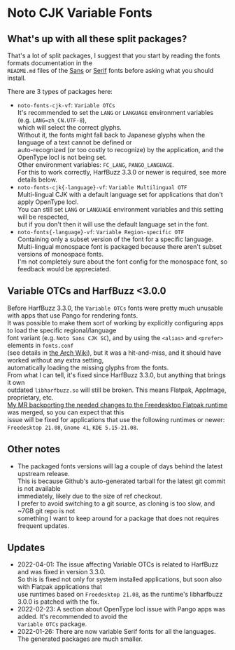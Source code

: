 # Noto CJK Variable Fonts

## What's up with all these split packages?

That's a lot of split packages, I suggest that you start by reading the fonts formats documentation in the  
`README.md` files of the [Sans](https://github.com/googlefonts/noto-cjk/blob/main/Sans/README.md) or [Serif](https://github.com/googlefonts/noto-cjk/blob/main/Serif/README.md) fonts before asking what you should install.

There are 3 types of packages here:

* `noto-fonts-cjk-vf`: `Variable OTCs`  
  It's recommended to set the `LANG` or `LANGUAGE` environment variables (e.g. `LANG=zh_CN.UTF-8`),  
  which will select the correct glyphs.  
  Without it, the fonts might fall back to Japanese glyphs when the language of a text cannot be defined or  
  auto-recognized (or too costly to recognize) by the application, and the OpenType locl is not being set.  
  Other environment variables: `FC_LANG`, `PANGO_LANGUAGE`.  
  For this to work correctly, HarfBuzz 3.3.0 or newer is required, see more details below.
* `noto-fonts-cjk{-language}-vf`: `Variable Multilingual OTF`  
  Multi-lingual CJK with a default language set for applications that don't apply OpenType locl.  
  You can still set  `LANG` or `LANGUAGE` environment variables and this setting will be respected,  
  but if you don't then it will use the default language set in the font.
* `noto-fonts{-language}-vf`: `Variable Region-specific OTF`  
  Containing only a subset version of the font for a specific language.  
  Multi-lingual monospace font is packaged because there aren't subset versions of monospace fonts.  
  I'm not completely sure about the font config for the monospace font, so feedback would be appreciated.

## Variable OTCs and HarfBuzz <3.0.0

Before HarfBuzz 3.3.0, the `Variable OTCs` fonts were pretty much unusable with apps that use Pango for rendering fonts.  
It was possible to make them sort of working by explicitly configuring apps to load the specific regional/language  
font variant (e.g. `Noto Sans CJK SC`), and by using the `<alias>` and `<prefer>` elements in `fonts.conf`  
(see details in [the Arch Wiki](https://wiki.archlinux.org/title/Fonts#Fallback_font_order)),  but it was a hit-and-miss, and it should have worked without any extra setting,  
automatically loading the missing glyphs from the fonts.  
From what I can tell, it's fixed since HarfBuzz 3.3.0, but anything that brings it own  
outdated `libharfbuzz.so` will still be broken. This means Flatpak, AppImage, proprietary, etc.  
[My MR backporting the needed changes to the Freedesktop Flatpak runtime](https://gitlab.com/freedesktop-sdk/freedesktop-sdk/-/merge_requests/7971) was merged, so you can expect that this  
issue will be fixed for applications that use the following runtimes or newer: `Freedesktop 21.08`, `Gnome 41`, `KDE 5.15-21.08`.

## Other notes

* The packaged fonts versions will lag a couple of days behind the latest upstream release.  
  This is because Github's auto-generated tarball for the latest git commit is not available  
  immediately, likely due to the size of ref checkout.  
  I prefer to avoid switching to a git source, as cloning is too slow, and ~7GB git repo is not  
  something I want to keep around for a package that does not requires frequent updates.

## Updates

* 2022-04-01: The issue affecting Variable OTCs is related to HarfBuzz and was fixed in version 3.3.0.  
  So this is fixed not only for system installed applications, but soon also with Flatpak applications that  
  use runtimes based on `Freedesktop 21.08`, as the runtime's libharfbuzz 3.0.0 is patched with the fix.
* 2022-02-23: A section about OpenType locl issue with Pango apps was added. It's recommended to  avoid the  
  `Variable OTCs` package.
* 2022-01-26: There are now variable Serif fonts for all the languages. The generated packages are much smaller.
